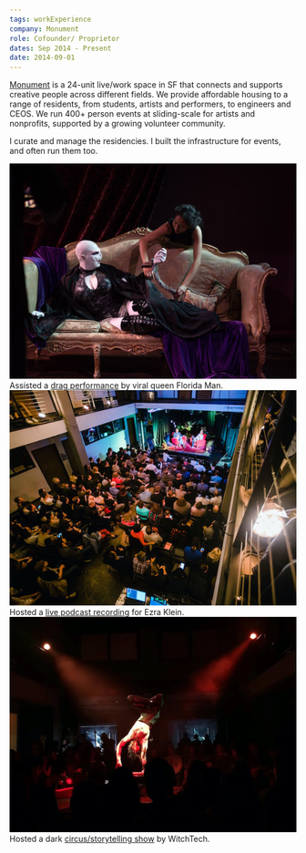 ```yaml
---
tags: workExperience
company: Monument
role: Cofounder/ Proprietor
dates: Sep 2014 - Present
date: 2014-09-01
---
```


[Monument](https://monument.house) is a 24-unit live/work space in SF that connects and supports creative people across different fields. We provide affordable housing to a range of residents, from students, artists and performers, to engineers and CEOS. We run 400+ person events at sliding-scale for artists and nonprofits, supported by a growing volunteer community.

I curate and manage the residencies. I built the infrastructure for events, and often run them too.

<div class="project-images flex-container">
  <div class="image-container flex-item flex-item--small">
    <img class="lazyload" src="./img/monument-1.jpg" alt="Assisted viral drag queen Florida Man as Lady Voldemort" />
    <div class="caption">Assisted a <a href="https://www.youtube.com/watch?v=-Byo4wkH7dg" target="_blank">drag performance</a> by viral queen Florida&nbsp;Man.</div>
  </div>

  <div class="image-container flex-item flex-item--small">
    <img class="lazyload" src="./img/monument-2.jpg" alt="Hosted a live podcast for Ezra Klein" />
    <div class="caption">Hosted a <a href="https://www.vox.com/podcasts/2019/11/11/20956486/social-media-alt-right-facebook-andrew-marantz-ezra-klein" target="_blank">live podcast recording</a> for Ezra Klein.</div>
  </div>

  <div class="image-container flex-item flex-item--small">
    <img class="lazyload" src="./img/monument-3.jpg" alt="Ran a dark circus/slam poetry show Kintsukuroi by WitchTech" />
    <div class="caption">Hosted a dark <a href="https://www.youtube.com/watch?v=hRKES5enS9E" target="_blank">circus/storytelling show</a> by WitchTech.</div>
  </div>
</div>
